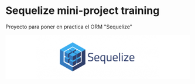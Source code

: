 # Sequelize mini-project training
Proyecto para poner en practica el ORM "Sequelize"

![Sequelize](https://github.com/dimelorobert/sequelize-mini-project/blob/main/public/images/sequelize.jpg)
